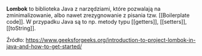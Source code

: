 **Lombok** to biblioteka Java z narzędziami, które pozwalają na zminimalizowanie, albo nawet zrezygnowanie z pisania tzw. [[Boilerplate code]]. W przypadku Java są to np. metody typu [[getters]], [[setters]], [[toString]].

Źródło: https://www.geeksforgeeks.org/introduction-to-project-lombok-in-java-and-how-to-get-started/